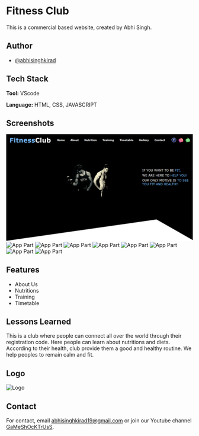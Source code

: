 
# Fitness Club

This is a commercial based website, created by Abhi Singh.


## Author

- [@abhisinghkirad](https://www.github.com/anodeus)

  
## Tech Stack

**Tool:** VScode

**Language:** HTML, CSS, JAVASCRIPT


  
## Screenshots

![App Part](https://github.com/anodeus/fitnessclub/blob/main/resources/1.png)
![App Part](https://github.com/anodeus/ScreenShots/blob/master/screenshots/2.png)
![App Part](https://github.com/anodeus/ScreenShots/blob/master/screenshots/3.png)
![App Part](https://github.com/anodeus/ScreenShots/blob/master/screenshots/4.png)
![App Part](https://github.com/anodeus/ScreenShots/blob/master/screenshots/5.png)
![App Part](https://github.com/anodeus/ScreenShots/blob/master/screenshots/6.png)
![App Part](https://github.com/anodeus/ScreenShots/blob/master/screenshots/7.png)
![App Part](https://github.com/anodeus/ScreenShots/blob/master/screenshots/8.png)
![App Part](https://github.com/anodeus/ScreenShots/blob/master/screenshots/9.png)

## Features

- About Us
- Nutritions
- Training
- Timetable

  
## Lessons Learned

This is a club where people can connect all over the world through their registration code. Here people can learn about nutritions and diets. According to their health, club provide them a good and healthy routine. We help peoples to remain calm and fit.

## Logo

![Logo](https://github.com/anodeus/ScreenShots/blob/master/screenshots/logo.png)
  
    
## Contact

For contact, email abhisinghkirad19@gmail.com or join our Youtube channel [GaMeShOcKTrUsS](https://www.youtube.com/channel/UCn0D5d9RTzF64lETn9vgoaQ).

  
